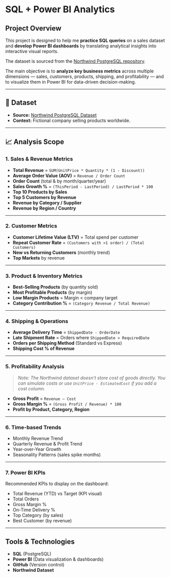 # SQL + Power BI Analytics

## Project Overview
This project is designed to help me **practice SQL queries** on a sales dataset and **develop Power BI dashboards** by translating analytical insights into interactive visual reports.

The dataset is sourced from the [Northwind PostgreSQL repository](https://github.com/pthom/northwind_psql/tree/master).

The main objective is to **analyze key business metrics** across multiple dimensions — sales, customers, products, shipping, and profitability — and to visualize them in Power BI for data-driven decision-making.



---

## 📂 Dataset
- **Source:** [Northwind PostgreSQL Dataset](https://github.com/pthom/northwind_psql/tree/master)  
- **Context:** Fictional company selling products worldwide.  

---

## 📈 Analysis Scope

### 1. Sales & Revenue Metrics
- **Total Revenue** = `SUM(UnitPrice * Quantity * (1 - Discount))`
- **Average Order Value (AOV)** = `Revenue / Order Count`
- **Order Count** (total & by month/quarter/year)
- **Sales Growth %** = `(ThisPeriod - LastPeriod) / LastPeriod * 100`
- **Top 10 Products by Sales**
- **Top 5 Customers by Revenue**
- **Revenue by Category / Supplier**
- **Revenue by Region / Country**

---

### 2. Customer Metrics
- **Customer Lifetime Value (LTV)** = Total spend per customer
- **Repeat Customer Rate** = `(Customers with >1 order) / (Total Customers)`
- **New vs Returning Customers** (monthly trend)
- **Top Markets** by revenue

---

### 3. Product & Inventory Metrics
- **Best-Selling Products** (by quantity sold)
- **Most Profitable Products** (by margin)
- **Low Margin Products** = Margin < company target
- **Category Contribution %** = `(Category Revenue / Total Revenue)`

---

### 4. Shipping & Operations
- **Average Delivery Time** = `ShippedDate - OrderDate`
- **Late Shipment Rate** = Orders where `ShippedDate > RequiredDate`
- **Orders per Shipping Method** (Standard vs Express)
- **Shipping Cost % of Revenue**

---

### 5. Profitability Analysis
> *Note: The Northwind dataset doesn’t store cost of goods directly. You can simulate costs or use `UnitPrice - EstimatedCost` if you add a cost column.*

- **Gross Profit** = `Revenue – Cost`
- **Gross Margin %** = `(Gross Profit / Revenue) * 100`
- **Profit by Product, Category, Region**

---

### 6. Time-based Trends
- Monthly Revenue Trend
- Quarterly Revenue & Profit Trend
- Year-over-Year Growth
- Seasonality Patterns (sales spike months)

---

### 7. Power BI KPIs
Recommended KPIs to display on the dashboard:
- Total Revenue (YTD) vs Target (KPI visual)
- Total Orders
- Gross Margin %
- On-Time Delivery %
- Top Category (by sales)
- Best Customer (by revenue)

---

## Tools & Technologies
- **SQL** (PostgreSQL)
- **Power BI** (Data visualization & dashboards)
- **GitHub** (Version control)
- **Northwind Dataset**

